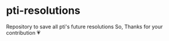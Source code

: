 # pti-resolutions
Repository to save all pti's future resolutions 
So, Thanks for your contribution 💗
